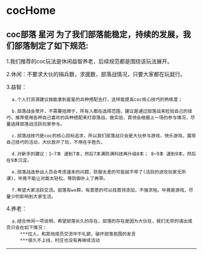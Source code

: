 # cocHome
coc部落 星河
为了我们部落能稳定，持续的发展，我们部落制定了如下规范:
----------------------------------------------------------------------------------------------------------
1.我们推荐的coc玩法是休闲益智养老，后续规范都是围绕该玩法展开。

2.休闲：不要求大伙的捐兵数，求援数，部落战情况，只要大家都在玩就行。

3.益智：

      a.个人打资源建议按能拿到星星的兵种搭配去打，这样能提高coc核心技巧的熟练度；
      
      b.部落战会常开，不需要挂牌子，所有人都在选择范围，建议是通过部落战来检验自己的技巧，推荐使用各种自己喜欢的兵种搭配来打部落战，做实验，首领会根据上一场的参与情况，尽量选择部落战活跃玩家参与。
      
      c.部落战技巧是coc的核心目标追求，所以我们部落战只会是大伙参与游戏，快乐游戏，展现自己技巧的活动，大伙放开了玩，不用在乎胜负。
      
      d.对新手的建议：1~7本 速到7本，然后7本满防满科技再升级8本； 8~9本 速到9本，然后在9本沉淀。
      
      e.部落战选参战人员会考虑速本的问题，防御太差的可能就不带了(活跃的进攻玩家无所谓)，毕竟不能让对面太轻松，等防御补上了再带。    
      
      f.希望大家活跃交流。部落有wx群，有意愿的可以找首领添加，不强求哈。毕竟是游戏，尽量少的影响到大家生活。

4.养老：
      
      a.结合休闲一项说明，希望部落长久的存在，部落的存在是因为大伙在，我们无奈的请出成员只会在如下情况：
         ***拉人，和其他成员交流中不礼貌，破坏部落氛围的发言  
         ***很久不上线，村庄也没有再继续活动
----------------------------------------------------------------------------------------------------------
